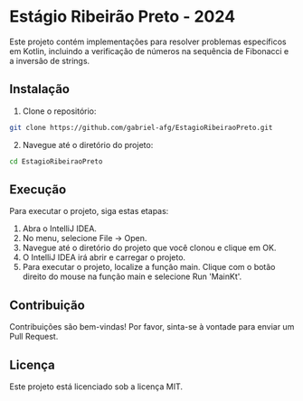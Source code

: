 # Estágio Ribeirão Preto - 2024

Este projeto contém implementações para resolver problemas específicos em Kotlin, incluindo a verificação de números na sequência de Fibonacci e a inversão de strings.

## Instalação

1. Clone o repositório:

```bash
git clone https://github.com/gabriel-afg/EstagioRibeiraoPreto.git
```

2. Navegue até o diretório do projeto:

```bash
cd EstagioRibeiraoPreto
```

## Execução

Para executar o projeto, siga estas etapas:

1. Abra o IntelliJ IDEA.
2. No menu, selecione File -> Open.
3. Navegue até o diretório do projeto que você clonou e clique em OK.
4. O IntelliJ IDEA irá abrir e carregar o projeto.
5. Para executar o projeto, localize a função main. Clique com o botão direito do mouse na função main e selecione Run 'MainKt'.

## Contribuição
Contribuições são bem-vindas! Por favor, sinta-se à vontade para enviar um Pull Request.

## Licença
Este projeto está licenciado sob a licença MIT.